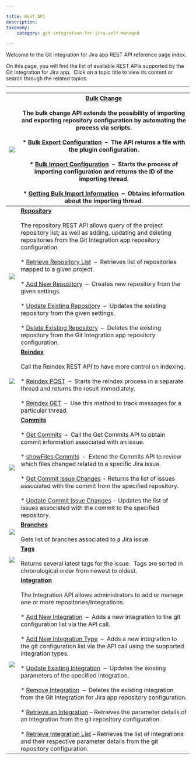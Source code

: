 ```yaml
---

title: REST API
description:
taxonomy:
    category: git-integration-for-jira-self-managed

---
```

Welcome to the Git Integration for Jira app REST API reference page index.

On this page, you will find the list of available REST APIs supported by the Git Integration for Jira app.  Click on a topic title to view its content or search through the related topics.


* * *
| ![](https://bigbrassband.atlassian.net/wiki/download/thumbnails/380764385/bbb-bulkchg-icon.png?version=1&modificationDate=1584763483594&cacheVersion=1&api=v2&width=102&height=76) | [**Bulk Change**](/git-integration-for-jira-self-managed/bulk-change/)<br><br>The bulk change API extends the possibility of importing and exporting repository configuration by automating the process via scripts.<br><br>*   [Bulk Export Configuration](/git-integration-for-jira-self-managed/bulk-export)  –  The API returns a file with the plugin configuration.<br>    <br>*   [Bulk Import Configuration](/git-integration-for-jira-self-managed/bulk-import/)  –  Starts the process of importing configuration and returns the ID of the importing thread.<br>    <br>*   [Getting Bulk Import Information](/git-integration-for-jira-self-managed/get-bulk-import-information/)  –  Obtains information about the importing thread. |
| --- | --- |
| ![](https://bigbrassband.atlassian.net/wiki/download/attachments/380764385/bbb-repoapi-icon.png?version=1&modificationDate=1584763483071&cacheVersion=1&api=v2) | [**Repository**](/git-integration-for-jira-self-managed/repository-api/)<br><br>The repository REST API allows query of the project repository list; as well as adding, updating and deleting repositories from the Git Integration app repository configuration.<br><br>*   [Retrieve Repository List](/git-integration-for-jira-self-managed/retrieve-repository-list/)  –  Retrieves list of repositories mapped to a given project.<br>    <br>*   [Add New Repository](/git-integration-for-jira-self-managed/add-new-repository/)  –  Creates new repository from the given settings.<br>    <br>*   [Update Existing Repository](/git-integration-for-jira-self-managed/update-existing-repository/)  –  Updates the existing repository from the given settings.<br>    <br>*   [Delete Existing Repository](/git-integration-for-jira-self-managed/delete-existing-repository/)  –  Deletes the existing repository from the Git Integration app repository configuration. |
| ![](https://bigbrassband.atlassian.net/wiki/download/attachments/380764385/bbb-reindexapi-icon.png?version=1&modificationDate=1584763482792&cacheVersion=1&api=v2) | [**Reindex**](/git-integration-for-jira-self-managed/reindex-api/)<br><br>Call the Reindex REST API to have more control on indexing.<br><br>*   [Reindex POST](/git-integration-for-jira-self-managed/reindex-post-api/)  –  Starts the reindex process in a separate thread and returns the result immediately.<br>    <br>*   [Reindex GET](/git-integration-for-jira-self-managed/reindex-get-api/)  –  Use this method to track messages for a particular thread. |
| ![](https://bigbrassband.atlassian.net/wiki/download/attachments/380764385/bbb-commitsapi-icon.png?version=1&modificationDate=1584763482530&cacheVersion=1&api=v2) | [**Commits**](/git-integration-for-jira-self-managed/commits-api/)<br><br>*   [Get Commits](/git-integration-for-jira-self-managed/get-commits/)  –  Call the Get Commits API to obtain commit information associated with an issue.<br>    <br>*   [showFiles Commits](/git-integration-for-jira-self-managed/showfiles/)  –  Extend the Commits API to review which files changed related to a specific Jira issue.<br>    <br>*   [Get Commit Issue Changes](/git-integration-for-jira-self-managed/get-commit-issue-changes/) - Returns the list of issues associated with the commit from the specified repository.<br>    <br>*   [Update Commit Issue Changes](/git-integration-for-jira-self-managed/update-commit-issue-changes/) - Updates the list of issues associated with the commit to the specified repository. |
| ![](https://bigbrassband.atlassian.net/wiki/download/attachments/380764385/bbb-branchesapi-icon.png?version=1&modificationDate=1584763482265&cacheVersion=1&api=v2) | [**Branches**](/git-integration-for-jira-self-managed/branches-api/)<br><br>Gets list of branches associated to a Jira issue. |
| ![](https://bigbrassband.atlassian.net/wiki/download/attachments/380764385/bbb-tagsapi-icon.png?version=1&modificationDate=1584763481997&cacheVersion=1&api=v2) | [**Tags**](/git-integration-for-jira-self-managed/tags-api/)<br><br>Returns several latest tags for the issue.  Tags are sorted in chronological order from newest to oldest. |
| ![](https://bigbrassband.atlassian.net/wiki/download/attachments/380764385/bbb-repoapi-icon.png?version=1&modificationDate=1584763483071&cacheVersion=1&api=v2) | [**Integration**](/git-integration-for-jira-self-managed/integration-api/)<br><br>The Integration API allows administrators to add or manage one or more repositories/integrations.<br><br>*   [Add New Integration](/git-integration-for-jira-self-managed/add-new-integration/)  –  Adds a new integration to the git configuration list via the API call. <br>    <br>*   [Add New Integration Type](/git-integration-for-jira-self-managed/add-new-integration-type-api-examples/)  –  Adds a new integration to the git configuration list via the API call using the supported integration types.<br>    <br>*   [Update Existing Integration](/git-integration-for-jira-self-managed/update-existing-integration/)  –  Updates the existing parameters of the specified integration.<br>    <br>*   [Remove Integration](/git-integration-for-jira-self-managed/remove-integration/)  –  Deletes the existing integration from the Git Integration for Jira app repository configuration.<br>    <br>*   [Retrieve an Integration](/git-integration-for-jira-self-managed/retrieve-an-integration/) – Retrieves the parameter details of an integration from the git repository configuration.<br>    <br>*   [Retrieve Integration List](/git-integration-for-jira-self-managed/retrieve-integration-list/) – Retrieves the list of integrations and their respective parameter details from the git repository configuration. |